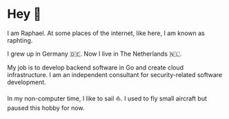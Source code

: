 # Hey 👋

I am Raphael. At some places of the internet, like here, I am known as raphting.

I grew up in Germany 🇩🇪. Now I live in The Netherlands 🇳🇱.

My job is to develop backend software in Go and create cloud infrastructure.
I am an independent consultant for security-related software development.

In my non-computer time, I like to sail ⛵. I used to fly small aircraft but paused this hobby for now.
